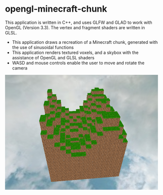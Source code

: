 # opengl-minecraft-chunk

This application is written in C++, and uses GLFW and GLAD to work with OpenGL (Version 3.3). The vertex and fragment shaders are written in GLSL. 

- This application draws a recreation of a Minecraft chunk, generated with the use of sinusoidal functions
- This application renders textured voxels, and a skybox with the assistance of OpenGL and GLSL shaders
- WASD and mouse controls enable the user to move and rotate the camera

![Screenshot of Application](/OpenGLMinecraftChunk.PNG)
